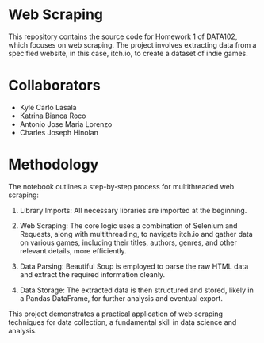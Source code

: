 # Web Scraping

This repository contains the source code for Homework 1 of DATA102, which focuses on web scraping. The project involves extracting data from a specified website, in this case, itch.io, to create a dataset of indie games.

# Collaborators

- Kyle Carlo Lasala
- Katrina Bianca Roco
- Antonio Jose Maria Lorenzo
- Charles Joseph Hinolan

# Methodology

The notebook outlines a step-by-step process for multithreaded web scraping:

1. Library Imports: All necessary libraries are imported at the beginning.

2. Web Scraping: The core logic uses a combination of Selenium and Requests, along with multithreading, to navigate itch.io and gather data on various games, including their titles, authors, genres, and other relevant details, more efficiently.

3. Data Parsing: Beautiful Soup is employed to parse the raw HTML data and extract the required information cleanly.

4. Data Storage: The extracted data is then structured and stored, likely in a Pandas DataFrame, for further analysis and eventual export.

This project demonstrates a practical application of web scraping techniques for data collection, a fundamental skill in data science and analysis.
